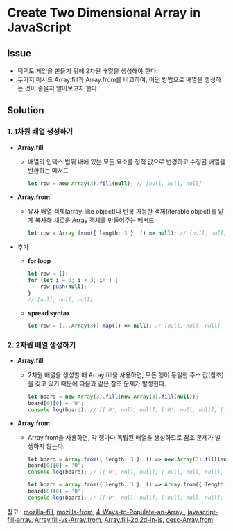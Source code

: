 # Create Two Dimensional Array in JavaScript

## Issue
- 틱택토 게임을 만들기 위해 2차원 배열을 생성해야 한다.
- 두가지 메서드 Array.fill과 Array.from를 비교하여, 어떤 방법으로 배열을 생성하는 것이 좋을지 알아보고자 한다.

## Solution

### 1. 1차원 배열 생성하기

- **Array.fill**
  - 배열의 인덱스 범위 내에 있는 모든 요소를 정적 값으로 변경하고 수정된 배열을 반환하는 메서드

    ```typescript
    let row = new Array(3).fill(null); // [null, null, null]
    ```

- **Array.from**
  - 유사 배열 객체(array-like object)나 반복 가능한 객체(iterable object)를 얕게 복사해 새로운 Array 객체를 만들어주는 메서드

      ```typescript
      let row = Array.from({ length: 3 }, () => null); // [null, null, null]
      ```

- 추가
  - **for loop**
      ```typescript
      let row = [];
      for (let i = 0; i < 3; i++) {
          row.push(null);
      }
      // [null, null, null]
      ```

  - **spread syntax**
      ```typescript
      let row = [...Array(3)].map(() => null); // [null, null, null]
      ```

### 2. 2차원 배열 생성하기

- **Array.fill**
  - 2차원 배열을 생성할 때 Array.fill을 사용하면, 모든 행이 동일한 주소 값(참조)을 갖고 있기 때문에 다음과 같은 참조 문제가 발생한다.
      ```typescript
      let board = new Array(3).fill(new Array(3).fill(null));
      board[0][0] = 'O';
      console.log(board); // [['O', null, null], ['O', null, null], ['O', null, null]]
      ```

- **Array.from**
  - Array.from을 사용하면, 각 행마다 독립된 배열을 생성하므로 참조 문제가 발생하지 않는다.

    ```typescript
    let board = Array.from({ length: 3 }, () => new Array(3).fill(null));
    board[0][0] = 'O';
    console.log(board); // [['O', null, null], [ null, null, null], [ null, null, null]]
    ```
    
    ```typescript
    let board = Array.from({ length: 3 }, () => Array.from({ length: 3 }, () => null));
    board[0][0] = 'O';
    console.log(board); // [['O', null, null], [ null, null, null], [ null, null, null]]
    ```

참고 : [mozilla-fill](https://developer.mozilla.org/en-US/docs/Web/JavaScript/Reference/Global_Objects/Array/fill), [mozilla-from](https://developer.mozilla.org/ko/docs/Web/JavaScript/Reference/Global_Objects/Array/from), [4-Ways-to-Populate-an-Array
](https://medium.com/@wisecobbler/4-ways-to-populate-an-array-in-javascript-836952aea79f), [javascript-fill-array](https://dmitripavlutin.com/javascript-fill-array/), [Array.fill-vs-Array.from](https://bttrthn-ystrdy.tistory.com/65), [Array.fill-2d](https://jiwoo84.tistory.com/m/73),[2d-in-js](https://nyagm.tistory.com/160), [desc-Array.from](https://mine-it-record.tistory.com/621)